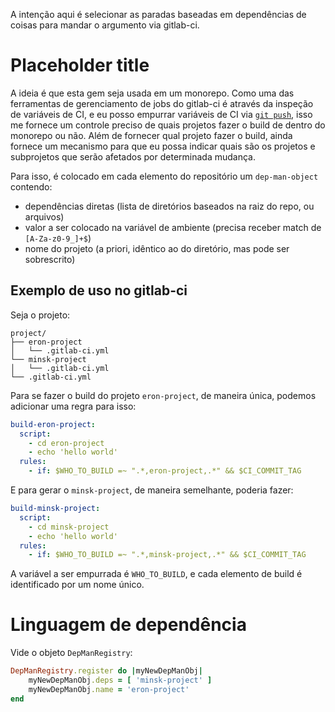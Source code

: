  A intenção aqui é selecionar as paradas baseadas em dependências de coisas
 para mandar o argumento via gitlab-ci.

# Placeholder title

A ideia é que esta gem seja usada em um monorepo. Como uma das ferramentas
de gerenciamento de jobs do gitlab-ci é através da inspeção de variáveis de CI,
e eu posso empurrar variáveis de CI via [`git push`](https://docs.gitlab.com/ee/user/project/push_options.html),
isso me fornece um controle preciso de quais projetos fazer o build de dentro
do monorepo ou não. Além de fornecer qual projeto fazer o build, ainda fornece
um mecanismo para que eu possa indicar quais são os projetos e subprojetos que
serão afetados por determinada mudança.

Para isso, é colocado em cada elemento do repositório um `dep-man-object` contendo:

- dependências diretas (lista de diretórios baseados na raiz do repo, ou arquivos)
- valor a ser colocado na variável de ambiente (precisa receber match de `[A-Za-z0-9_]+$`)
- nome do projeto (a priori, idêntico ao do diretório, mas pode ser sobrescrito)

## Exemplo de uso no gitlab-ci

Seja o projeto:

```
project/
├── eron-project
│   └── .gitlab-ci.yml
└── minsk-project
│   └── .gitlab-ci.yml
└── .gitlab-ci.yml
```

Para se fazer o build do projeto `eron-project`, de maneira única, podemos
adicionar uma regra para isso:

```yaml
build-eron-project:
  script:
    - cd eron-project
    - echo 'hello world'
  rules:
    - if: $WHO_TO_BUILD =~ ".*,eron-project,.*" && $CI_COMMIT_TAG
```

E para gerar o `minsk-project`, de maneira semelhante, poderia fazer:

```yaml
build-minsk-project:
  script:
    - cd minsk-project
    - echo 'hello world'
  rules:
    - if: $WHO_TO_BUILD =~ ".*,minsk-project,.*" && $CI_COMMIT_TAG
```

A variável a ser empurrada é `WHO_TO_BUILD`, e cada elemento de build é
identificado por um nome único.

# Linguagem de dependência

Vide o objeto `DepManRegistry`:

```rb
DepManRegistry.register do |myNewDepManObj|
    myNewDepManObj.deps = [ 'minsk-project' ]
    myNewDepManObj.name = 'eron-project'
end
```